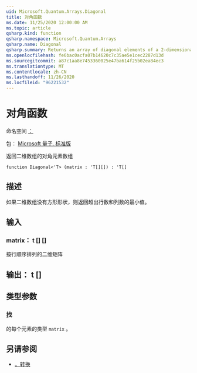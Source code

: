 ```yaml
---
uid: Microsoft.Quantum.Arrays.Diagonal
title: 对角函数
ms.date: 11/25/2020 12:00:00 AM
ms.topic: article
qsharp.kind: function
qsharp.namespace: Microsoft.Quantum.Arrays
qsharp.name: Diagonal
qsharp.summary: Returns an array of diagonal elements of a 2-dimensional array
ms.openlocfilehash: fe6bac0acfa07b14620c7c35ae5e1cec2287d13d
ms.sourcegitcommit: a87c1aa8e7453360025e47ba614f25b02ea84ec3
ms.translationtype: MT
ms.contentlocale: zh-CN
ms.lasthandoff: 11/26/2020
ms.locfileid: "96221532"
---
```

# <a name="diagonal-function"></a>对角函数

命名空间 [：](xref:Microsoft.Quantum.Arrays)

包： [Microsoft 量子. 标准版](https://nuget.org/packages/Microsoft.Quantum.Standard)


返回二维数组的对角元素数组

```qsharp
function Diagonal<'T> (matrix : 'T[][]) : 'T[]
```


## <a name="description"></a>描述

如果二维数组没有方形形状，则返回超出行数和列数的最小值。

## <a name="input"></a>输入

### <a name="matrix--t"></a>matrix： t [] []

按行顺序排列的二维矩阵



## <a name="output--t"></a>输出： t []



## <a name="type-parameters"></a>类型参数

### <a name="t"></a>找

的每个元素的类型 `matrix` 。

## <a name="see-also"></a>另请参阅

- [。转换](xref:Microsoft.Quantum.Arrays.Transposed)